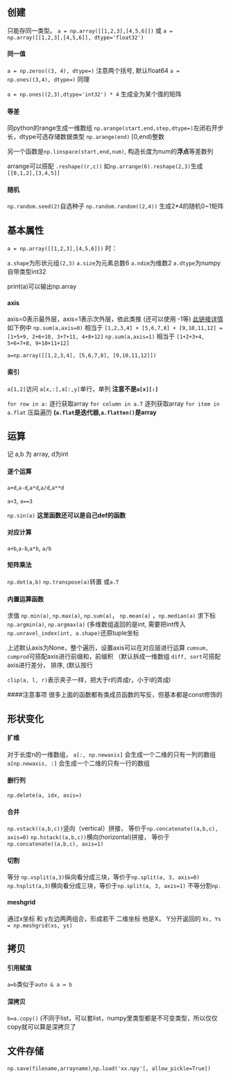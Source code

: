 
## 创建
只能存同一类型。
`a = np.array([[1,2,3],[4,5,6]])` 或 `a = np.array([[1,2,3],[4,5,6]], dtype='float32')`

#### 同一值
`a = np.zeros((3, 4), dtype=)` 注意两个括号, 默认float64
`a = np.ones((3,4), dtype=)` 同理

`a = np.ones((2,3),dtype='int32') * 4` 生成全为某个值的矩阵

#### 等差
同python的range生成一维数组
`np.arange(start,end,step,dtype=)`左闭右开步长，dtype可选存储数据类型
`np.arange(end)` [0,end)整数

另一个函数是`np.linspace(start,end,num)`,  构造长度为num的**浮点**等差数列

arrange可以搭配 `.reshape((r,c))` 
如`np.arrange(6).reshape(2,3)`生成`[[0,1,2],[3,4,5]]`

#### 随机
`np.random.seed(2)`自选种子
`np.random.random((2,4))` 生成2*4的随机0~1矩阵

## 基本属性
`a = np.array([[1,2,3],[4,5,6]])` 时：

`a.shape`为形状元组`(2,3)`
`a.size`为元素总数6
`a.ndim`为维数2
`a.dtype`为numpy自带类型int32

print(a)可以输出np.array

#### **axis**
axis=0表示最外层，axis=1表示次外层，依此类推 (还可以使用 -1等)
[此链接详情](https://www.cnblogs.com/cupleo/p/11330373.html)
如下例中
`np.sum(a,axis=0)` 相当于 `[1,2,3,4] + [5,6,7,8] + [9,10,11,12] = [1+5+9, 2+6+10, 3+7+11, 4+8+12]`
`np.sum(a,axis=1)` 相当于 `[1+2+3+4, 5+6+7+8, 9+10+11+12]`

```
a=np.array([[1,2,3,4], [5,6,7,8], [9,10,11,12]])
```

#### 索引
`a[1,2]`访问
`a[x,:],a[:,y]`单行，单列 **注意不是`a[x][:]`**

`for row in a:` 逐行获取array
`for column in a.T` 逐列获取array
`for item in a.flat` 压扁遍历 **(`a.flat`是迭代器,`a.flatten()`是array**

## 运算
记 a,b 为 array, d为int

#### 逐个运算
`a+d`,`a-d`,`a*d`,`a/d`,`a**d`

`a<3`, `a==3`

`np.sin(a)` **这里函数还可以是自己def的函数**

#### 对应计算
`a+b`,`a-b`,`a*b`, `a/b`

#### 矩阵乘法
`np.dot(a,b)`
`np.transpose(a)`转置   或`a.T`

#### 内置运算函数
求值
`np.min(a)`, `np.max(a)`, `np.sum(a)`， `np.mean(a)` ，`np.median(a)`
求下标
`np.argmin(a)`, `np.argmax(a)` (多维数组返回的是int, 需要把int传入 `np.unravel_index(int, a.shape)`还原tuple坐标

上述默认axis为None，整个遍历，设置axis可以在对应层进行运算
`cumsum, cumprod`可搭配axis进行前缀和，前缀积 （默认拆成一维数组
`diff, sort`可搭配axis进行差分， 排序,  (默认按行

`clip(a, l, r)`表示夹子一样，把大于r的弄成r，小于l的弄成l

####注意事项
很多上面的函数都有类成员函数的写反，但基本都是const修饰的

## 形状变化
#### 扩维
对于长度n的一维数组，
`a[:, np.newaxis]` 会生成一个二维的只有一列的数组
`a[np.newaxis, :]` 会生成一个二维的只有一行的数组

#### 删行列
`np.delete(a, idx, axis=)`

#### 合并
`np.vstack((a,b,c))`竖向（vertical）拼接， 等价于`np.concatenate((a,b,c), axis=0)`
`np.hstack((a,b,c))`横向(horizontal)拼接， 等价于`np.concatenate((a,b,c), axis=1)`

#### 切割
等分
`np.vsplit(a,3)`纵向看分成三块，等价于`np.split(a, 3, axis=0)`
`np.hsplit(a,3)`横向看分成三块，等价于`np.split(a, 3, axis=1)`
不等分割`np.`

#### meshgrid
通过x坐标 和 y左边两两组合，形成若干 二维坐标
他是X， Y分开返回的
`Xs, Ys = np.meshgrid(xs, ys)`

## 拷贝
#### 引用赋值
`a=b`类似于`auto & a = b`
#### 深拷贝
`b=a.copy()` (不同于list，可以套list，numpy里类型都是不可变类型，所以仅仅copy就可以算是深拷贝了

## 文件存储
`np.save(filename,arrayname)`,`np.load('xx.npy'[, allow_pickle=True])`